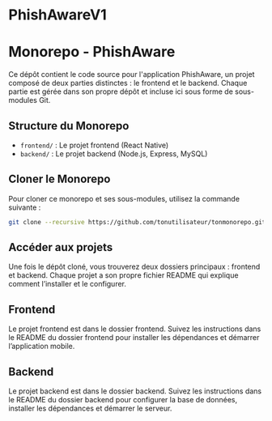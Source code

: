 # PhishAwareV1

# Monorepo - PhishAware

Ce dépôt contient le code source pour l'application PhishAware, un projet composé de deux parties distinctes : le frontend et le backend. Chaque partie est gérée dans son propre dépôt et incluse ici sous forme de sous-modules Git.

## Structure du Monorepo

- `frontend/` : Le projet frontend (React Native)
- `backend/` : Le projet backend (Node.js, Express, MySQL)

## Cloner le Monorepo

Pour cloner ce monorepo et ses sous-modules, utilisez la commande suivante :

```bash
git clone --recursive https://github.com/tonutilisateur/tonmonorepo.git
```
## Accéder aux projets

Une fois le dépôt cloné, vous trouverez deux dossiers principaux : frontend et backend. Chaque projet a son propre fichier README qui explique comment l’installer et le configurer.

## Frontend

Le projet frontend est dans le dossier frontend. Suivez les instructions dans le README du dossier frontend pour installer les dépendances et démarrer l’application mobile.

## Backend

Le projet backend est dans le dossier backend. Suivez les instructions dans le README du dossier backend pour configurer la base de données, installer les dépendances et démarrer le serveur.

